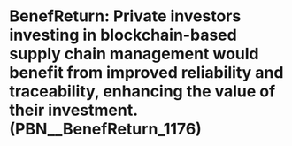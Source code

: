 # BenefReturn: __Private investors investing in blockchain-based supply chain management would benefit from improved reliability and traceability, enhancing the value of their investment.__ (PBN__BenefReturn_1176)

